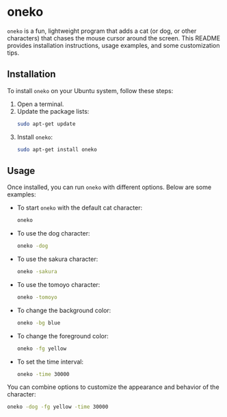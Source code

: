 # oneko

`oneko` is a fun, lightweight program that adds a cat (or dog, or other characters) that chases the mouse cursor around the screen. This README provides installation instructions, usage examples, and some customization tips.

## Installation

To install `oneko` on your Ubuntu system, follow these steps:

1. Open a terminal.
2. Update the package lists:
    ```sh
    sudo apt-get update
    ```
3. Install `oneko`:
    ```sh
    sudo apt-get install oneko
    ```

## Usage

Once installed, you can run `oneko` with different options. Below are some examples:

- To start `oneko` with the default cat character:
    ```sh
    oneko
    ```

- To use the dog character:
    ```sh
    oneko -dog
    ```

- To use the sakura character:
    ```sh
    oneko -sakura
    ```

- To use the tomoyo character:
    ```sh
    oneko -tomoyo
    ```

- To change the background color:
    ```sh
    oneko -bg blue
    ```

- To change the foreground color:
    ```sh
    oneko -fg yellow
    ```

- To set the time interval:
    ```sh
    oneko -time 30000
    ```

You can combine options to customize the appearance and behavior of the character:

```sh
oneko -dog -fg yellow -time 30000
